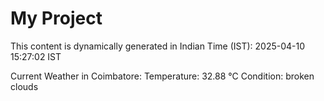 # My Project

This content is dynamically generated in Indian Time (IST): 2025-04-10 15:27:02 IST


Current Weather in Coimbatore:
Temperature: 32.88 °C
Condition: broken clouds
